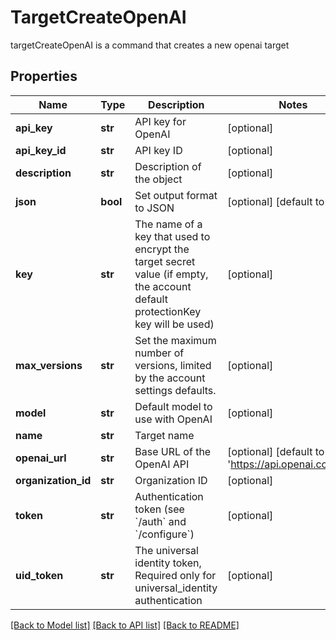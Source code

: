 # TargetCreateOpenAI

targetCreateOpenAI is a command that creates a new openai target
## Properties
Name | Type | Description | Notes
------------ | ------------- | ------------- | -------------
**api_key** | **str** | API key for OpenAI | [optional] 
**api_key_id** | **str** | API key ID | [optional] 
**description** | **str** | Description of the object | [optional] 
**json** | **bool** | Set output format to JSON | [optional] [default to False]
**key** | **str** | The name of a key that used to encrypt the target secret value (if empty, the account default protectionKey key will be used) | [optional] 
**max_versions** | **str** | Set the maximum number of versions, limited by the account settings defaults. | [optional] 
**model** | **str** | Default model to use with OpenAI | [optional] 
**name** | **str** | Target name | 
**openai_url** | **str** | Base URL of the OpenAI API | [optional] [default to 'https://api.openai.com/v1']
**organization_id** | **str** | Organization ID | [optional] 
**token** | **str** | Authentication token (see &#x60;/auth&#x60; and &#x60;/configure&#x60;) | [optional] 
**uid_token** | **str** | The universal identity token, Required only for universal_identity authentication | [optional] 

[[Back to Model list]](../README.md#documentation-for-models) [[Back to API list]](../README.md#documentation-for-api-endpoints) [[Back to README]](../README.md)


